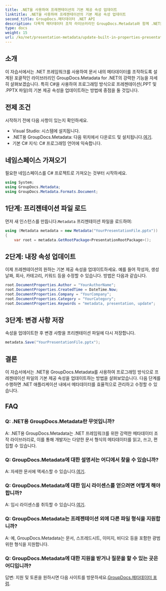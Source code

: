 ```yaml
---
title: .NET을 사용하여 프레젠테이션의 기본 제공 속성 업데이트
linktitle: .NET을 사용하여 프레젠테이션의 기본 제공 속성 업데이트
second_title: GroupDocs.메타데이터 .NET API
description: 다목적 메타데이터 조작 라이브러리인 GroupDocs.Metadata와 함께 .NET을 사용하여 프레젠테이션의 기본 제공 속성을 업데이트하는 방법을 알아보세요.
type: docs
weight: 15
url: /ko/net/presentation-metadata/update-built-in-properties-presentations/
---
```

## 소개
이 자습서에서는 .NET 프레임워크를 사용하여 문서 내의 메타데이터를 조작하도록 설계된 포괄적인 라이브러리인 GroupDocs.Metadata for .NET의 강력한 기능을 자세히 살펴보겠습니다. 특히 C#을 사용하여 프로그래밍 방식으로 프레젠테이션(.PPT 및 .PPTX 파일)의 기본 제공 속성을 업데이트하는 방법에 중점을 둘 것입니다.
## 전제 조건
시작하기 전에 다음 사항이 있는지 확인하세요.
- Visual Studio: 시스템에 설치됩니다.
-  .NET용 GroupDocs.Metadata: 다음 위치에서 다운로드 및 설치됩니다.[여기](https://releases.groupdocs.com/metadata/net/).
- 기본 C# 지식: C# 프로그래밍 언어에 익숙합니다.

## 네임스페이스 가져오기
필요한 네임스페이스를 C# 프로젝트로 가져오는 것부터 시작하세요.
```csharp
using System;
using GroupDocs.Metadata;
using GroupDocs.Metadata.Formats.Document;
```
## 1단계: 프리젠테이션 파일 로드
 먼저 새 인스턴스를 만듭니다.`Metadata` 프리젠테이션 파일을 로드하여:
```csharp
using (Metadata metadata = new Metadata("YourPresentationFile.pptx"))
{
    var root = metadata.GetRootPackage<PresentationRootPackage>();
```
## 2단계: 내장 속성 업데이트
이제 프레젠테이션의 원하는 기본 제공 속성을 업데이트하세요. 예를 들어 작성자, 생성 날짜, 회사, 카테고리, 키워드 등을 수정할 수 있습니다. 방법은 다음과 같습니다.
```csharp
root.DocumentProperties.Author = "YourAuthorName";
root.DocumentProperties.CreatedTime = DateTime.Now;
root.DocumentProperties.Company = "YourCompany";
root.DocumentProperties.Category = "YourCategory";
root.DocumentProperties.Keywords = "metadata, presentation, update";
```
## 3단계: 변경 사항 저장
속성을 업데이트한 후 변경 사항을 프리젠테이션 파일에 다시 저장합니다.
```csharp
metadata.Save("YourPresentationFile.pptx");
```

## 결론
이 자습서에서는 .NET용 GroupDocs.Metadata를 사용하여 프로그래밍 방식으로 프레젠테이션 파일의 기본 제공 속성을 업데이트하는 방법을 살펴보았습니다. 다음 단계를 수행하면 .NET 애플리케이션 내에서 메타데이터를 효율적으로 관리하고 수정할 수 있습니다.

## FAQ
### Q: .NET용 GroupDocs.Metadata란 무엇입니까?
A: .NET용 GroupDocs.Metadata는 .NET 프레임워크를 위한 강력한 메타데이터 조작 라이브러리로, 이를 통해 개발자는 다양한 문서 형식의 메타데이터를 읽고, 쓰고, 편집할 수 있습니다.
### Q: GroupDocs.Metadata에 대한 설명서는 어디에서 찾을 수 있습니까?
 A: 자세한 문서에 액세스할 수 있습니다.[여기](https://reference.groupdocs.com/metadata/net/).
### Q: GroupDocs.Metadata에 대한 임시 라이센스를 얻으려면 어떻게 해야 합니까?
 A: 임시 라이센스를 취득할 수 있습니다.[여기](https://purchase.groupdocs.com/temporary-license/).
### Q: GroupDocs.Metadata는 프레젠테이션 외에 다른 파일 형식을 지원합니까?
A: 예, GroupDocs.Metadata는 문서, 스프레드시트, 이미지, 비디오 등을 포함한 광범위한 형식을 지원합니다.
### Q: GroupDocs.Metadata에 대한 지원을 받거나 질문을 할 수 있는 곳은 어디입니까?
 답변: 지원 및 토론을 원하시면 다음 사이트를 방문하세요.[GroupDocs.메타데이터 포럼](https://forum.groupdocs.com/c/metadata/14).